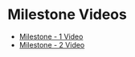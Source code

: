 # Milestone Videos
- [Milestone - 1 Video](https://drive.google.com/file/d/1n2HA_9hfQVarrWV2DcB1kLtwjweb5nx1/view?usp=drive_link)
- [Milestone - 2 Video](https://youtu.be/dDmdxrOMx7o)